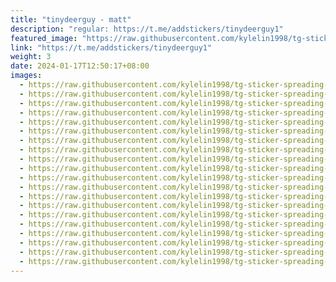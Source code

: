 ```yaml
---
title: "tinydeerguy - matt"
description: "regular: https://t.me/addstickers/tinydeerguy1"
featured_image: "https://raw.githubusercontent.com/kylelin1998/tg-sticker-spreading-worldwide-images/main/img/53a2347e-336f-49e4-895b-8180ce6dd613.jpg"
link: "https://t.me/addstickers/tinydeerguy1"
weight: 3
date: 2024-01-17T12:50:17+08:00
images:
  - https://raw.githubusercontent.com/kylelin1998/tg-sticker-spreading-worldwide-images/main/img/53a2347e-336f-49e4-895b-8180ce6dd613.jpg
  - https://raw.githubusercontent.com/kylelin1998/tg-sticker-spreading-worldwide-images/main/img/328cdf1d-8ada-454b-8ab4-0cabb714d6ee.jpg
  - https://raw.githubusercontent.com/kylelin1998/tg-sticker-spreading-worldwide-images/main/img/56c20168-3ecd-4f57-98c4-20cc44d891b0.jpg
  - https://raw.githubusercontent.com/kylelin1998/tg-sticker-spreading-worldwide-images/main/img/bcaf5dd8-eba8-4e8a-8a84-93e433710e02.jpg
  - https://raw.githubusercontent.com/kylelin1998/tg-sticker-spreading-worldwide-images/main/img/de11d5ed-0a27-413c-9539-4eb487903c1c.jpg
  - https://raw.githubusercontent.com/kylelin1998/tg-sticker-spreading-worldwide-images/main/img/4cb35e5c-7c6c-4787-8999-67262acb57c6.jpg
  - https://raw.githubusercontent.com/kylelin1998/tg-sticker-spreading-worldwide-images/main/img/f0c97468-27bc-46b6-9c41-47c1b7c307b4.jpg
  - https://raw.githubusercontent.com/kylelin1998/tg-sticker-spreading-worldwide-images/main/img/43724dfc-8cf2-4a7d-b471-8b04b663c5d3.jpg
  - https://raw.githubusercontent.com/kylelin1998/tg-sticker-spreading-worldwide-images/main/img/a36cb5ce-487e-415e-8817-6a886739d44e.jpg
  - https://raw.githubusercontent.com/kylelin1998/tg-sticker-spreading-worldwide-images/main/img/782aacef-4727-49a9-98d3-0e7441e869fe.jpg
  - https://raw.githubusercontent.com/kylelin1998/tg-sticker-spreading-worldwide-images/main/img/d9603af5-5786-47d9-a432-288c7aee454e.jpg
  - https://raw.githubusercontent.com/kylelin1998/tg-sticker-spreading-worldwide-images/main/img/072c61c9-c0bf-4219-b402-d138f5cc96d0.jpg
  - https://raw.githubusercontent.com/kylelin1998/tg-sticker-spreading-worldwide-images/main/img/e1e94034-c6cf-4885-8aef-21f196d3be1c.jpg
  - https://raw.githubusercontent.com/kylelin1998/tg-sticker-spreading-worldwide-images/main/img/dec021cf-21bd-452e-9e6b-05dc6c7e5a05.jpg
  - https://raw.githubusercontent.com/kylelin1998/tg-sticker-spreading-worldwide-images/main/img/2fe419f9-665c-41b8-9ab3-eb1478b4c615.jpg
  - https://raw.githubusercontent.com/kylelin1998/tg-sticker-spreading-worldwide-images/main/img/509c4238-be76-4779-b519-17cbce600ff7.jpg
  - https://raw.githubusercontent.com/kylelin1998/tg-sticker-spreading-worldwide-images/main/img/40d10b86-cbbc-47ee-b3c1-ece58af3a811.jpg
  - https://raw.githubusercontent.com/kylelin1998/tg-sticker-spreading-worldwide-images/main/img/3858702a-0957-471c-9f74-17db7aaece90.jpg
  - https://raw.githubusercontent.com/kylelin1998/tg-sticker-spreading-worldwide-images/main/img/da863b4e-008a-4daa-88cd-aac5f52d0b63.jpg
  - https://raw.githubusercontent.com/kylelin1998/tg-sticker-spreading-worldwide-images/main/img/a363b1dc-c4ff-4f18-95db-4831619fdb11.jpg
---
```

